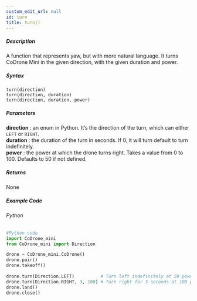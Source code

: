 ```yaml
---
custom_edit_url: null
id: turn
title: turn()
---
```


##### Description

A function that represents yaw, but with more natural language. It turns CoDrone Mini in the given direction, with the given duration and power.

##### Syntax
```turn(direction)```<br />
```turn(direction, duration)```<br />
```turn(direction, duration, power)```

##### Parameters

**direction**	: an enum in Python. It’s the direction of the turn, which can either ```LEFT``` or ```RIGHT```.<br />
**duration**	: the duration of the turn in seconds. If 0, it will turn default to turn indefinitely.<br />
**power**		: the power at which the drone turns right. Takes a value from 0 to 100. Defaults to 50 if not defined.

##### Returns

None

##### Example Code
###### Python
```python
#Python code
import CoDrone_mini
from CoDrone_mini import Direction

drone = CoDrone_mini.CoDrone()
drone.pair()
drone.takeoff()
	
drone.turn(Direction.LEFT)          # Turn left indefinitely at 50 power
drone.turn(Direction.RIGHT, 3, 100) # Turn right for 3 seconds at 100 power
drone.land()
drone.close()
```